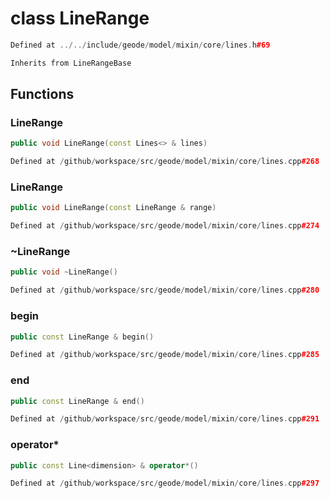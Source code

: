 # class LineRange

```cpp
Defined at ../../include/geode/model/mixin/core/lines.h#69
```

```cpp
Inherits from LineRangeBase
```



## Functions

### LineRange

```cpp
public void LineRange(const Lines<> & lines)
```

```cpp
Defined at /github/workspace/src/geode/model/mixin/core/lines.cpp#268
```

### LineRange

```cpp
public void LineRange(const LineRange & range)
```

```cpp
Defined at /github/workspace/src/geode/model/mixin/core/lines.cpp#274
```

### ~LineRange

```cpp
public void ~LineRange()
```

```cpp
Defined at /github/workspace/src/geode/model/mixin/core/lines.cpp#280
```

### begin

```cpp
public const LineRange & begin()
```

```cpp
Defined at /github/workspace/src/geode/model/mixin/core/lines.cpp#285
```

### end

```cpp
public const LineRange & end()
```

```cpp
Defined at /github/workspace/src/geode/model/mixin/core/lines.cpp#291
```

### operator*

```cpp
public const Line<dimension> & operator*()
```

```cpp
Defined at /github/workspace/src/geode/model/mixin/core/lines.cpp#297
```



